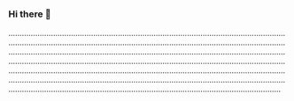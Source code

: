 ### Hi there 👋

..................................................................................................................................................................................................................................................................................................................................................................................................................................................................................................................................................................................................................................................................................................................................................................................................................................................................................................